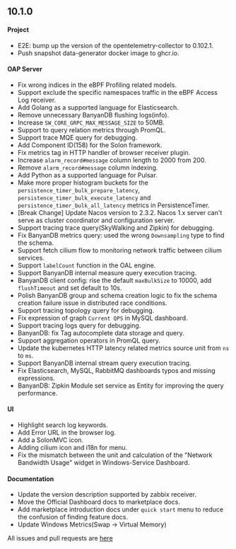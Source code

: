 ## 10.1.0

#### Project

* E2E: bump up the version of the opentelemetry-collector to 0.102.1.
* Push snapshot data-generator docker image to ghcr.io.

#### OAP Server

* Fix wrong indices in the eBPF Profiling related models.
* Support exclude the specific namespaces traffic in the eBPF Access Log receiver.
* Add Golang as a supported language for Elasticsearch.
* Remove unnecessary BanyanDB flushing logs(info).
* Increase `SW_CORE_GRPC_MAX_MESSAGE_SIZE` to 50MB.
* Support to query relation metrics through PromQL.
* Support trace MQE query for debugging.
* Add Component ID(158) for the Solon framework.
* Fix metrics tag in HTTP handler of browser receiver plugin.
* Increase `alarm_record#message` column length to 2000 from 200.
* Remove `alarm_record#message` column indexing.
* Add Python as a supported language for Pulsar.
* Make more proper histogram buckets for the `persistence_timer_bulk_prepare_latency`,
  `persistence_timer_bulk_execute_latency` and `persistence_timer_bulk_all_latency` metrics in PersistenceTimer.
* [Break Change] Update Nacos version to 2.3.2. Nacos 1.x server can't serve as cluster coordinator and configuration server.
* Support tracing trace query(SkyWalking and Zipkin) for debugging.
* Fix BanyanDB metrics query: used the wrong `Downsampling` type to find the schema.
* Support fetch cilium flow to monitoring network traffic between cilium services.
* Support `labelCount` function in the OAL engine.
* Support BanyanDB internal measure query execution tracing.
* BanyanDB client config: rise the default `maxBulkSize` to 10000, add `flushTimeout` and set default to 10s.
* Polish BanyanDB group and schema creation logic to fix the schema creation failure issue in distributed race conditions.
* Support tracing topology query for debugging.
* Fix expression of graph `Current QPS` in MySQL dashboard.
* Support tracing logs query for debugging.
* BanyanDB: fix Tag autocomplete data storage and query.
* Support aggregation operators in PromQL query.
* Update the kubernetes HTTP latency related metrics source unit from `ns` to `ms`.
* Support BanyanDB internal stream query execution tracing.
* Fix Elasticsearch, MySQL, RabbitMQ dashboards typos and missing expressions.
* BanyanDB: Zipkin Module set service as Entity for improving the query performance.

#### UI

* Highlight search log keywords.
* Add Error URL in the browser log.
* Add a SolonMVC icon.
* Adding cilium icon and i18n for menu.
* Fix the mismatch between the unit and calculation of the "Network Bandwidth Usage" widget in Windows-Service Dashboard.


#### Documentation

* Update the version description supported by zabbix receiver.
* Move the Official Dashboard docs to marketplace docs.
* Add marketplace introduction docs under `quick start` menu to reduce the confusion of finding feature docs.
* Update Windows Metrics(Swap -> Virtual Memory)

All issues and pull requests are [here](https://github.com/apache/skywalking/milestone/205?closed=1)
